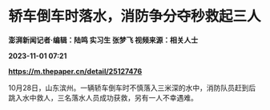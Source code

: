 # 轿车倒车时落水，消防争分夺秒救起三人
**澎湃新闻记者·编辑：陆鸣 实习生 张梦飞 视频来源：相关人士**

**2023-11-01 07:21**

**https://m.thepaper.cn/detail/25127476**

10月28日，山东滨州。一辆轿车倒车时不慎落入三米深的水中，消防队员赶到后跳入水中救人，三名落水人员成功获救，另有一人不幸遇难。